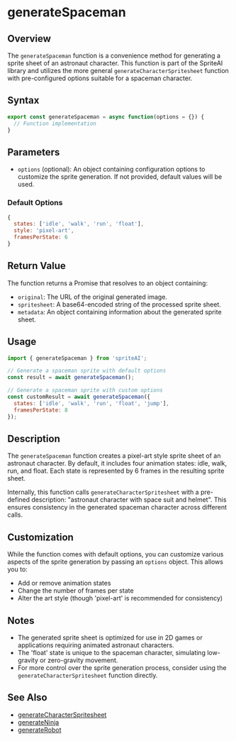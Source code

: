 # generateSpaceman

## Overview

The `generateSpaceman` function is a convenience method for generating a sprite sheet of an astronaut character. This function is part of the SpriteAI library and utilizes the more general `generateCharacterSpritesheet` function with pre-configured options suitable for a spaceman character.

## Syntax

```javascript
export const generateSpaceman = async function(options = {}) {
  // Function implementation
}
```

## Parameters

- `options` (optional): An object containing configuration options to customize the sprite generation. If not provided, default values will be used.

### Default Options

```javascript
{
  states: ['idle', 'walk', 'run', 'float'],
  style: 'pixel-art',
  framesPerState: 6
}
```

## Return Value

The function returns a Promise that resolves to an object containing:

- `original`: The URL of the original generated image.
- `spritesheet`: A base64-encoded string of the processed sprite sheet.
- `metadata`: An object containing information about the generated sprite sheet.

## Usage

```javascript
import { generateSpaceman } from 'spriteAI';

// Generate a spaceman sprite with default options
const result = await generateSpaceman();

// Generate a spaceman sprite with custom options
const customResult = await generateSpaceman({
  states: ['idle', 'walk', 'run', 'float', 'jump'],
  framesPerState: 8
});
```

## Description

The `generateSpaceman` function creates a pixel-art style sprite sheet of an astronaut character. By default, it includes four animation states: idle, walk, run, and float. Each state is represented by 6 frames in the resulting sprite sheet.

Internally, this function calls `generateCharacterSpritesheet` with a pre-defined description: "astronaut character with space suit and helmet". This ensures consistency in the generated spaceman character across different calls.

## Customization

While the function comes with default options, you can customize various aspects of the sprite generation by passing an `options` object. This allows you to:

- Add or remove animation states
- Change the number of frames per state
- Alter the art style (though 'pixel-art' is recommended for consistency)

## Notes

- The generated sprite sheet is optimized for use in 2D games or applications requiring animated astronaut characters.
- The 'float' state is unique to the spaceman character, simulating low-gravity or zero-gravity movement.
- For more control over the sprite generation process, consider using the `generateCharacterSpritesheet` function directly.

## See Also

- [generateCharacterSpritesheet](./generateCharacterSpritesheet.md)
- [generateNinja](./generateNinja.md)
- [generateRobot](./generateRobot.md)
